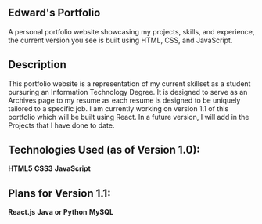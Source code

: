 ## Edward's Portfolio
A personal portfolio website showcasing my projects, skills, and experience, the current version you see is built using HTML, CSS, and JavaScript. 

## Description
This portfolio website is a representation of my current skillset as a student pursuring an Information Technology Degree. It is designed to serve as
an Archives page to my resume as each resume is designed to be uniquely tailored to a specific job. I am currently working on version 1.1 of this portfolio
which will be built using React. In a future version, I will add in the Projects that I have done to date. 

## Technologies Used (as of Version 1.0):
**HTML5**
**CSS3**
**JavaScript**

## Plans for Version 1.1:
**React.js**
**Java or Python**
**MySQL**
